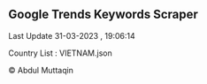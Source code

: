 

## Google Trends Keywords Scraper 
 
Last Update 31-03-2023 , 19:06:14

Country List :
VIETNAM.json



© Abdul Muttaqin 
